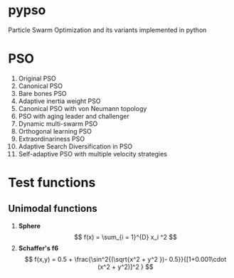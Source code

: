 # pypso
Particle Swarm Optimization and its variants implemented in python

# PSO
1. Original PSO
2. Canonical PSO
3. Bare bones PSO
4. Adaptive inertia weight PSO
5. Canonical PSO with von Neumann topology
6. PSO with aging leader and challenger
7. Dynamic multi-swarm PSO
8. Orthogonal learning PSO
9. Extraordinariness PSO
10. Adaptive Search Diversification in PSO
11. Self-adaptive PSO with multiple velocity strategies

# Test functions
## Unimodal functions
1. **Sphere**
   $$
      f(x) = \sum_{i = 1}^{D} x_i ^2
   $$
2. **Schaffer's f6**
   $$
      f(x,y) = 0.5 + \frac{\sin^2{(\sqrt{x^2 + y^2 })- 0.5}}{[1+0.001\cdot (x^2 + y^2)]^2 }
   $$